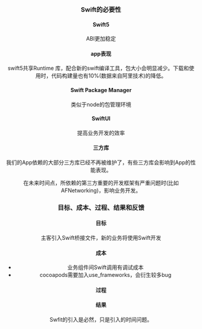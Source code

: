 <center><h3>
  Swift的必要性
  </h3><center/>

#### Swift5

ABI更加稳定

#### app表现

swift5共享Runtime 库，配合新的swift编译工具，包大小会明显减少。下载和使用时，代码构建量也有10%(数据来自阿里技术)的降低。

#### Swift Package Manager

类似于node的包管理环境

#### SwiftUI

提高业务开发的效率

#### 三方库

我们的App依赖的大部分三方库已经不再被维护了，有些三方库会影响到App的性能表现。

在未来时间点，所依赖的第三方重要的开发框架有严重问题时(比如AFNetworking)，影响业务开发。

<center><h3>
  目标、成本、过程、结果和反馈
  </h3><center/>

#### 目标

主客引入Swift桥接文件，新的业务将使用Swift开发

#### 成本

- 业务组件间Swift调用有调试成本
- cocoapods需要加入use_frameworks，会衍生较多bug

#### 过程



#### 结果

Swfit的引入是必然，只是引入的时间问题。